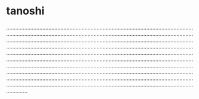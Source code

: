 # tanoshi
......................................................................................................................................................................................................................................................................................................................................................................................................................................................................................................................................................................................................................................................................................................................................................................................................................................................................................................................................................................................................................................................................................................................................................................................................................................................................................................